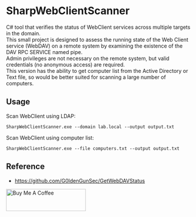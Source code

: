 # SharpWebClientScanner
C# tool that verifies the status of WebClient services across multiple targets in the domain. \
This small project is designed to assess the running state of the Web Client service (WebDAV) on a remote system by examining the existence of the DAV RPC SERVICE named pipe.\
Admin privileges are not necessary on the remote system, but valid credentials (no anonymous access) are required.\
This version has the ability to get computer list from the Active Directory or Text file, so would be better suited for scanning a large number of computers.
## Usage
Scan WebClient using LDAP:
```
SharpWebClientScanner.exe --domain lab.local --output output.txt
```
Scan WebClient using computer list:
```
SharpWebClientScanner.exe --file computers.txt --output output.txt
```
## Reference
* https://github.com/G0ldenGunSec/GetWebDAVStatus

<a href="https://www.buymeacoffee.com/m0rd4vid" target="_blank"><img src="https://cdn.buymeacoffee.com/buttons/v2/default-yellow.png" alt="Buy Me A Coffee" style="height: 60px !important;width: 217px !important;" ></a>